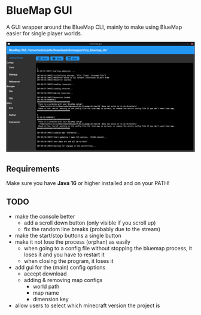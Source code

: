 # BlueMap GUI
A GUI wrapper around the BlueMap CLI, mainly to make using BlueMap easier for single player worlds.

![screenshot](.github/readme_assets/bmgui.png)

## Requirements
Make sure you have **Java 16** or higher installed and on your PATH!

## TODO
- make the console better
  - add a scroll down button (only visible if you scroll up)
  - fix the random line breaks (probably due to the stream)
- make the start/stop buttons a single button
- make it not lose the process (orphan) as easily
	- when going to a config file without stopping the bluemap process, it loses it and you have to restart it
	- when closing the program, it loses it
- add gui for the (main) config options
	- accept download
	- adding & removing map configs
		- world path
		- map name
		- dimension key
- allow users to select which minecraft version the project is
